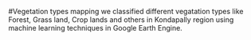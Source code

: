 #Vegetation types mapping 
we classified different vegatation types like Forest, Grass land, Crop lands and others in Kondapally region using machine learning techniques in Google Earth Engine.

